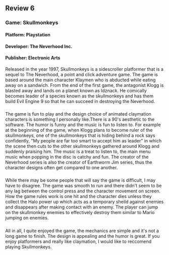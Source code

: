 ## Review 6
### Game: Skullmonkeys
#### Platform: Playstation
#### Developer: The Neverhood Inc.
#### Publisher: Electronic Arts

  Released in the year 1997,
Skullmonkeys is a sidescroller platformer that is a sequel to The Neverhood, a point and click adventure game. The game is based around the main character Klaymen who is abducted while eating away on a sandwich. From the end of the first game, the antagonist Klogg is blasted away and lands on a planet known as Idznack. He comically becomes leader of a species known as the skullmonkeys and has them build Evil Engine 9 so that he can succeed in destroying the Neverhood. 
#####
  The game is fun to play and the design choice of animated claymation characters is something I personally like.There is a 90's aesthetic to the software. The humor is funny and the music is fun to listen to. For example at the beginning of the game, when Klogg plans to become ruler of the skullmonkeys, one of the skullmonkeys that is hiding behind a rock says confidently, "My people are far too smart to accept him as leader" in which the scene then cuts to the other skullmonkeys gathered around Klogg and suddenly praising him.
The music is a treat to listen to, the main menu music when popping in the disc is catchy and fun.
The creator of the Neverhood series is also the creator of Earthworm Jim series, thus the character designs often get compared to one another.
#####
  While there may be some people that will say the game is difficult, I may have to disagree. The game was smooth to run and there didn't seem to be any lag between the control press and the character movement on screen. How the game rules work is one hit and the character dies unless they collect the Halo power up which acts as a temporary sheild against enemies and disappears after making contact with an enemy. The player can jump on the skullmonkey enemies to effectively destroy them similar to Mario jumping on enemies. 
  #####
All in all, I quite enjoyed the game, the mechanics are simple and it's not a long game to finish. The design is appealing and the humor is great. If you enjoy platformers and really like claymation, I would like to reccomend playing Skullmonkeys.
######
